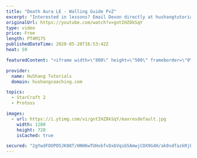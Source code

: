 ```yaml
---
title: "Death Aura LE - Walling Guide PvZ"
excerpt: "Interested in lessons? Email Devon directly at hushangtutorials@outlook.com ------------------------------------------------------------------------------------------------------- Want to support HuShang Tutorials directly? Patreon is a website where you can contribute a monthly donation that will help"
originalUrl: https://youtube.com/watch?v=gntIHZ8kSqY
type: video
price: Free
length: PT4M17S
publishedDateTime: 2020-05-28T16:53:42Z
heat: 50

featuredContent: "<iframe width=\"800\" height=\"500\" frameborder=\"0\" src=\"https://www.youtube.com/embed/gntIHZ8kSqY\" allow=\"accelerometer; autoplay; encrypted-media; gyroscope; picture-in-picture\" allowfullscreen></iframe>"

provider:
  name: HuShang Tutorials
  domain: hushangcoaching.com

topics:
  - StarCraft 2
  - Protoss

images:
  - url: https://i.ytimg.com/vi/gntIHZ8kSqY/maxresdefault.jpg
    width: 1280
    height: 720
    isCached: true

secured: "2gYwdFOOPO5JK08T/HNH6wTUHxbfvOxbVqsb5AmwjCOX9G4H/ak0sdfazkRjL29kg+H/POSEDTkoYklrfDBf3cJdMzJ9t1qGmQPO6c7gkXVEQNl25jrAfYGk2kGn8eVfd+IinCDb7RTXgrBAEY5ayjDmY7FpUiTOXKoZWzD/pkHUNHLPZHvPekzrOTufyo/foJPcrkbIugqW6yc7nDT6YNiIOx/eEkszdmUWOkm9fAdyWomg2OgqDwdPE9iJv9fONczHgGJRJPCOVQgeyugqsBHsjR57C0FqxqJS40CfazJgm5FnwQMuOSBGT2lB722lltlCPTTT0vFYCDRtua4I+s7AyOVSDgOfEMMpSTamQTnVaVqlOckhJNUVTGGQiIQzHNVrx8RQ/UzuWFEBasx4G600v0hKs4D/+xOSVhUHRBU=;7HR3veQjoRg8UcJzStMrQw=="
---
```


